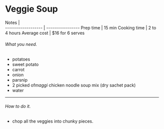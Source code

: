 # Veggie Soup


 Notes               |                
 ------------------- | -----------------
 Prep time           | 15 min 
 Cooking time        | 2 to 4 hours 
 Average cost        | $16 for 6 serves



###### What you need.

* potatoes
* sweet potato
* carrot
* onion
* parsnip
* 2 picked of*maggi* chicken noodle soup mix (dry sachet pack)
* water

---

###### How to do it.

* chop all the veggies into chunky pieces.
